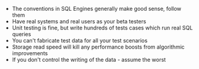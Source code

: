 
- The conventions in SQL Engines generally make good sense, follow them
- Have real systems and real users as your beta testers
- Unit testing is fine, but write hundreds of tests cases which run real SQL queries
- You can't fabricate test data for all your test scenarios
- Storage read speed will kill any performance boosts from algorithmic improvements
- If you don't control the writing of the data - assume the worst